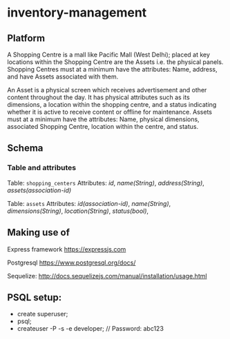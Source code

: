 # inventory-management

## Platform

A Shopping Centre is a mall like Pacific Mall (West Delhi); placed at key locations within the Shopping Centre are the Assets i.e. the physical panels. Shopping Centres must at a minimum have the attributes: Name, address, and have Assets associated with them.

An Asset is a physical screen which receives advertisement and other content throughout the day. It has physical attributes such as its dimensions, a location within the shopping centre, and a status indicating whether it is active to receive content or offline for
maintenance. Assets must at a minimum have the attributes: Name, physical dimensions, associated Shopping Centre, location within the centre, and status.

## Schema

### Table and attributes

Table: `shopping_centers`
Attributes: _id_, _name(String)_, _address(String)_, _assets(association-id)_

Table: `assets`
Attributes: _id(association-id)_, _name(String)_, _dimensions(String)_, _location(String)_, _status(bool)_,

## Making use of

Express framework
https://expressjs.com

Postgresql
https://www.postgresql.org/docs/

Sequelize:
http://docs.sequelizejs.com/manual/installation/usage.html

## PSQL setup:

- create superuser;
- psql;
- createuser -P -s -e developer; // Password: abc123
